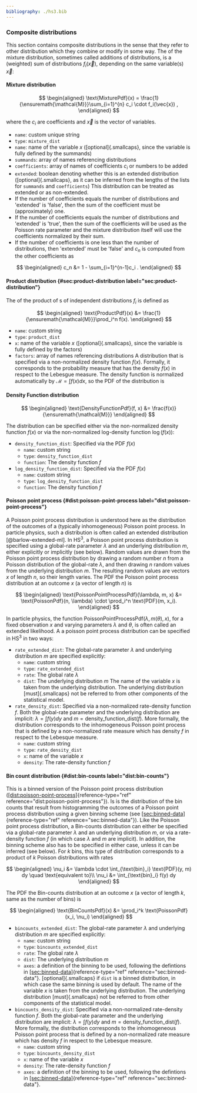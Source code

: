 ```yaml
---
bibliography: ./hs3.bib
---
```



### Composite distributions 
This section contains composite distributions in the sense that they refer to other distribution which they combine or modify in some way. 
The of the mixture distribution, sometimes called additions of distributions, is a (weighted) sum of distributions $f_i(\vec{x})$, depending on the same variable(s) $\vec{x}$: 

#### Mixture distribution

$$
\begin{aligned} \text{MixturePdf}(x) = \frac{1}{\ensuremath{\mathcal{M}}}\sum_{i=1}^{n} c_i \cdot f_i(\vec{x}) , \end{aligned} 
$$



where the $c_i$ are coefficients and $\vec{x}$ is the vector of variables. 
- `name`: custom unique string 
- `type`: `mixture_dist` 
- `name`: name of the variable $x$ ([optional]{.smallcaps}, since the     variable is fully defined by the summands) 
- `summands`: array of names referencing distributions 
- `coefficients`: array of names of coefficients $c_i$ or numbers to     be added 
- `extended`: boolean denoting whether this is an extended     distribution ([optional]{.smallcaps}, as it can be inferred from the     lengths of the lists for `summands` and `coefficients`) 
This distribution can be treated as extended or as non-extended. 
- If the number of coefficients equals the number of distributions and     'extended' is 'false', then the sum of the coefficient must be     (approximately) one. 
- If the number of coefficients equals the number of distributions and     'extended' is 'true', then the sum of the coefficients will be used     as the Poisson rate parameter and the mixture distribution itself     will use the coefficients normalized by their sum. 
- If the number of coefficients is one less than the number of     distributions, then 'extended' must be 'false' and $c_n$ is computed     from the other coefficients as 



$$
\begin{aligned}     c_n &= 1 - \sum_{i=1}^{n-1}c_i .     \end{aligned} 
$$


#### Product distribution {#sec:product-distribution label="sec:product-distribution"} 
The of the product of s of independent distributions $f_i$ is defined as 



$$
\begin{aligned} \text{ProductPdf}(x) &= \frac{1}{\ensuremath{\mathcal{M}}}\prod_i^n f(x). \end{aligned} 
$$



-   `name`: custom string 
-   `type`: `product_dist` 
-   `x`: name of the variable $x$ ([optional]{.smallcaps}, since the     variable is fully defined by the factors) 
-   `factors`: array of names referencing distributions 
A distribution that is specified via a non-normalized density function $f(x)$. Formally, it corresponds to the probability measure that has the density $f(x)$ in respect to the Lebesgue measure. 
The density function is normalized automatically by $\ensuremath{\mathcal{M}}= \int f(x) dx$, so the PDF of the distribution is 

#### Density Function distribution 

$$
\begin{aligned} \text{DensityFunctionPdf}(f, x) &= \frac{f(x)}{\ensuremath{\mathcal{M}}} \end{aligned} 
$$



The distribution can be specified either via the non-normalized density function $f(x)$ or via the non-normalized log-density function $\log(f(x))$: 
-   $\texttt{density\_function\_dist}$: Specified via the PDF $f(x)$ 
    -   `name`: custom string 
    -   `type`: `density_function_dist` 
    -   `function`: The density function $f$ 
-   $\texttt{log\_density\_function\_dist}$: Specified via the PDF     $f(x)$ 
    -   `name`: custom string 
    -   `type`: `log_density_function_dist` 
    -   `function`: The density function $f$ 

#### Poisson point process {#dist:poisson-point-process label="dist:poisson-point-process"} 
A Poisson point process distribution is understood here as the distribution of the outcomes of a (typically inhomogeneous) Poisson point process. In particle physics, such a distribution is often called an extended distribution [@barlow-extended-ml]. 
In HS<sup>3</sup>, a Poisson point process distribution is specified using a global-rate parameter $\lambda$ and an underlying distribution $m$, either explicitly or implicitly (see below). 
Random values are drawn from the Poisson point process distribution by drawing a random number $n$ from a Poisson distribution of the global-rate $\lambda$, and then drawing $n$ random values from the underlying distribution $m$. The resulting random values are vectors $x$ of length $n$, so their length varies. 
The PDF the Poisson point process distribution at an outcome $x$ (a vector of length $n$) is 



$$
\begin{aligned} \text{PoissonPointProcessPdf}(\lambda, m, x) &= \text{PoissonPdf}(n, \lambda) \cdot \prod_i^n \text{PDF}(m, x_i). \end{aligned} 
$$



In particle physics, the function $\text{PoissonPointProcessPdf}(\lambda, m(\theta), x)$, for a fixed observation $x$ and varying parameters $\lambda$ and $\theta$, is often called an extended likelihood. 
A a poisson point process distribution can be specified in HS<sup>3</sup> in two ways: 
-   $\texttt{rate\_extended\_dist}$: The global-rate parameter $\lambda$     and underlying distribution $m$ are specified explicitly: 
    -   `name`: custom string 
    -   `type`: `rate_extended_dist` 
    -   `rate`: The global rate $\lambda$ 
    -   `dist`: The underlying distribution $m$ 
    The name of the variable $x$ is taken from the underlying     distribution. The underlying distribution [must]{.smallcaps} not be     referred to from other components of the statistical model. 
-   $\texttt{rate\_density\_dist}$: Specified via a non-normalized     rate-density function $f$. Both the global-rate parameter and the     underlying distribution are implicit: $\lambda = \int f(y) d y$ and     $m = \text{density\_function\_dist}(f)$. 
    More formally, the distribution corresponds to the inhomogeneous     Poisson point process that is defined by a non-normalized rate     measure which has density $f$ in respect to the Lebesque measure. 
    -   `name`: custom string 
    -   `type`: `rate_density_dist` 
    -   `x`: name of the variable $x$ 
    -   `density`: The rate-density function $f$ 

#### Bin count distribution {#dist:bin-counts label="dist:bin-counts"} 
This is a binned version of the Poisson point process distribution 
([\[dist:poisson-point-process\]](#dist:poisson-point-process){reference-type="ref" reference="dist:poisson-point-process"}). Is is the distribution of the bin counts that result from histogramming the outcomes of a Poisson point process distribution using a given binning scheme (see 
[\[sec:binned-data\]](#sec:binned-data){reference-type="ref" reference="sec:binned-data"}). 
Like the Poisson point process distribution, a Bin-counts distribution can either be specified via a global-rate parameter $\lambda$ and an underlying distribution $m$, or via a rate-density function $f$ (in which case $\lambda$ and $m$ are implicit). In addition, the binning scheme also has to be specified in either case, unless it can be inferred (see below). 
For $k$ bins, this type of distribution corresponds to a product of $k$ Poisson distributions with rates 



$$
\begin{aligned} \nu_i &= \lambda \cdot \int_{\text{bin}_i} \text{PDF}(y, m) dy \quad \text{equivalent to}\\ \nu_i &= \int_{\text{bin}_i} f(y) dy \end{aligned} 
$$



The PDF the Bin-counts distribution at an outcome $x$ (a vector of length $k$, same as the number of bins) is 



$$
\begin{aligned} \text{BinCountsPdf}(x) &= \prod_i^k \text{PoissonPdf}(x_i, \nu_i) \end{aligned} 
$$



-   $\texttt{bincounts\_extended\_dist}$: The global-rate parameter     $\lambda$ and underlying distribution $m$ are specified explicitly: 
    -   `name`: custom string 
    -   `type`: `bincounts_extended_dist` 
    -   `rate`: The global rate $\lambda$ 
    -   `dist`: The underlying distribution $m$ 
    -   `axes`: a definition of the binning to be used, following the         defintions in 
        [\[sec:binned-data\]](#sec:binned-data){reference-type="ref"         reference="sec:binned-data"}. [optional]{.smallcaps} if `dist`         is a binned distribution, in which case the same binning is used         by default. 
    The name of the variable $x$ is taken from the underlying     distribution. The underlying distribution [must]{.smallcaps} not be     referred to from other components of the statistical model. 
-   $\texttt{bincounts\_density\_dist}$: Specified via a non-normalized     rate-density function $f$. Both the global-rate parameter and the     underlying distribution are implicit: $\lambda = \int f(y) dy$ and     $m = \text{density\_function\_dist}(f)$. 
    More formally, the distribution corresponds to the inhomogeneous     Poisson point process that is defined by a non-normalized rate     measure which has density $f$ in respect to the Lebesque measure. 
    -   `name`: custom string 
    -   `type`: `bincounts_density_dist` 
    -   `x`: name of the variable $x$ 
    -   `density`: The rate-density function $f$ 
    -   `axes`: a definition of the binning to be used, following the         defintions in 
        [\[sec:binned-data\]](#sec:binned-data){reference-type="ref"         reference="sec:binned-data"}. 
